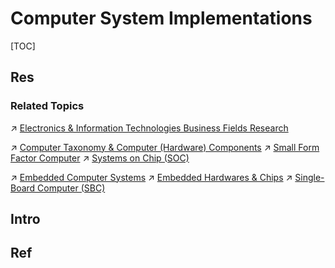 # Computer System Implementations

[TOC]



## Res
### Related Topics
↗ [Electronics & Information Technologies Business Fields Research](../../../🗺%20CS%20Overview/Electronics%20&%20Information%20Technologies%20Business%20Fields%20Research/Electronics%20&%20Information%20Technologies%20Business%20Fields%20Research.md)

↗ [Computer Taxonomy & Computer (Hardware) Components](../../🧬%20Computer%20System/Computer%20Taxonomy%20&%20Computer%20(Hardware)%20Components.md)
↗ [Small Form Factor Computer](../../../🧠%20Computing%20Methodologies/Small%20Form%20Factor%20Computer.md)
↗ [Systems on Chip (SOC)](../../🧬%20Computer%20System/Computer%20Architecture/Computer%20Microarchitectures%20(Computer%20Organization)%20&%20von%20Neumann%20Model/Systems%20on%20Chip%20(SOC).md)

↗ [Embedded Computer Systems](../../../Embedded%20Development,%20Internet%20of%20Things%20&%20Robot/🚟%20Embedded%20Computer%20Systems/Embedded%20Computer%20Systems.md)
↗ [Embedded Hardwares & Chips](../../../Embedded%20Development,%20Internet%20of%20Things%20&%20Robot/🚟%20Embedded%20Computer%20Systems/Embedded%20Hardwares%20&%20Chips/Embedded%20Hardwares%20&%20Chips.md)
↗ [Single-Board Computer (SBC)](../../../Embedded%20Development,%20Internet%20of%20Things%20&%20Robot/🚟%20Embedded%20Computer%20Systems/🛌%20Single-Board%20Computer%20(SBC)/Single-Board%20Computer%20(SBC).md)



## Intro



## Ref
